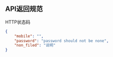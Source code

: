 ## API返回规范
HTTP状态码

```json
{
    "mobile": "",
    "password": "password should not be none",
    "non_filed": "说明"
}
```